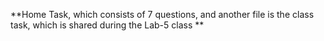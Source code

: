 **Home Task, which consists of 7 questions, and another file is the class task, which is shared during the Lab-5 class
**

